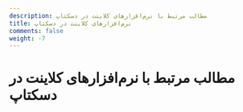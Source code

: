 ```yaml
---
description: مطالب مرتبط با نرم‌افزارهای کلاینت در دسکتاپ
title: نرم‌افزارهای کلاینت در دسکتاپ
comments: false
weight: -7
---
```


# مطالب مرتبط با نرم‌افزارهای کلاینت در دسکتاپ